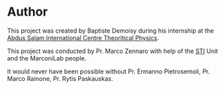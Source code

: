 # Author

This project was created by Baptiste Demoisy during his internship at the [Abdus Salam International Centre Theoritical Physics](https://www.ictp.it).

This project was conducted by Pr. Marco Zennaro with help of the [STI](https://www.ictp.it/sti) Unit and the MarconiLab people.

It would never have been possible without Pr. Ermanno Pietrosemoli, Pr. Marco Rainone, Pr. Rytis Paskauskas.
